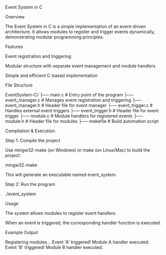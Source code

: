 Event System in C

Overview

The Event System in C is a simple implementation of an event-driven architecture. It allows modules to register and trigger events dynamically, demonstrating modular programming principles.

Features

Event registration and triggering

Modular structure with separate event management and module handlers

Simple and efficient C-based implementation

File Structure

EventSystem-C/
├── main.c               # Entry point of the program
├── event_manager.c      # Manages event registration and triggering
├── event_manager.h      # Header file for event manager
├── event_trigger.c      # Handles external event triggers
├── event_trigger.h      # Header file for event trigger
├── module.c             # Module handlers for registered events
├── module.h             # Header file for modules
├── makefile             # Build automation script

Compilation & Execution

Step 1: Compile the project

Use mingw32-make (on Windows) or make (on Linux/Mac) to build the project:

mingw32-make

This will generate an executable named event_system.

Step 2: Run the program

./event_system

Usage

The system allows modules to register event handlers.

When an event is triggered, the corresponding handler function is executed.

Example Output

Registering modules...
Event 'A' triggered!
Module A handler executed.
Event 'B' triggered!
Module B handler executed.
